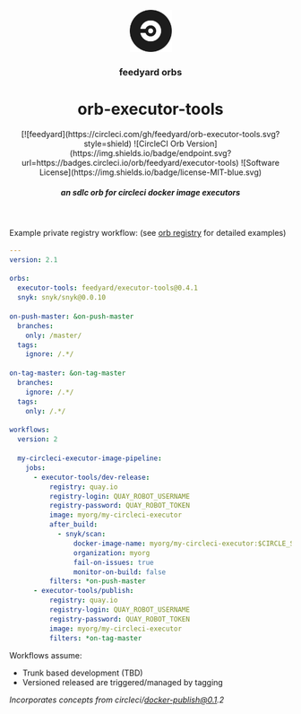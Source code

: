 <div align="center">
	<p>
		<img alt="CircleCI Logo" src="https://raw.githubusercontent.com/ThoughtWorks-DPS/di-circleci-remote-docker/master/img/circle-circleci.svg?sanitize=true" width="75" />
	</p>
  <h3>feedyard orbs</h3>
  <h1>orb-executor-tools</h1>
  [![feedyard](https://circleci.com/gh/feedyard/orb-executor-tools.svg?style=shield) ![CircleCI Orb Version](https://img.shields.io/badge/endpoint.svg?url=https://badges.circleci.io/orb/feedyard/executor-tools)  ![Software License](https://img.shields.io/badge/license-MIT-blue.svg)  
  <h5>an sdlc orb for circleci docker image executors </h5>
</div>
<br />

Example private registry workflow: (see [orb registry](https://circleci.com/orbs/registry/orb/feedyard/executor-tools) for detailed examples)

```yaml
---
version: 2.1

orbs:
  executor-tools: feedyard/executor-tools@0.4.1
  snyk: snyk/snyk@0.0.10

on-push-master: &on-push-master
  branches:
    only: /master/
  tags:
    ignore: /.*/

on-tag-master: &on-tag-master
  branches:
    ignore: /.*/
  tags:
    only: /.*/

workflows:
  version: 2

  my-circleci-executor-image-pipeline:
    jobs:
      - executor-tools/dev-release:
          registry: quay.io
          registry-login: QUAY_ROBOT_USERNAME
          registry-password: QUAY_ROBOT_TOKEN
          image: myorg/my-circleci-executor
          after_build:
            - snyk/scan:
                docker-image-name: myorg/my-circleci-executor:$CIRCLE_SHA1
                organization: myorg
                fail-on-issues: true
                monitor-on-build: false
          filters: *on-push-master
      - executor-tools/publish:
          registry: quay.io
          registry-login: QUAY_ROBOT_USERNAME
          registry-password: QUAY_ROBOT_TOKEN
          image: myorg/my-circleci-executor
          filters: *on-tag-master
```

Workflows assume:

* Trunk based development (TBD)
* Versioned released are triggered/managed by tagging

_Incorporates concepts from circleci/docker-publish@0.1.2_
